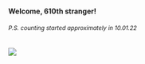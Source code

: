 #### Welcome, 610th stranger!

###### <sup>P.S. counting started approximately in 10.01.22</sup>

<img src="https://kraftwerk28.pp.ua/vcnt.png"></img>
